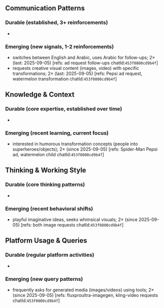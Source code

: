 ## Communication Patterns
### Durable (established, 3+ reinforcements)
- 

### Emerging (new signals, 1-2 reinforcements)
- switches between English and Arabic, uses Arabic for follow-ups; 2× (last: 2025-09-05) [refs: ad request follow-ups chatId:`453f0800cd9b4f`]
- requests creative visual content (images, video) with specific transformations; 2× (last: 2025-09-05) [refs: Pepsi ad request, watermelon transformation chatId:`453f0800cd9b4f`]

## Knowledge & Context
### Durable (core expertise, established over time)
-

### Emerging (recent learning, current focus)
- interested in humorous transformation concepts (people into superheroes/objects); 2× (since 2025-09-05) [refs: Spider-Man Pepsi ad, watermelon child chatId:`453f0800cd9b4f`]

## Thinking & Working Style
### Durable (core thinking patterns)
-

### Emerging (recent behavioral shifts)
- playful imaginative ideas, seeks whimsical visuals; 2× (since 2025-09-05) [refs: both image requests chatId:`453f0800cd9b4f`]

## Platform Usage & Queries
### Durable (regular platform activities)
-

### Emerging (new query patterns)
- frequently asks for generated media (images/videos) using tools; 2× (since 2025-09-05) [refs: fluxproultra-imagegen, kling-video requests chatId:`453f0800cd9b4f`]